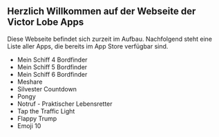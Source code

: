 ## Herzlich Willkommen auf der Webseite der Victor Lobe Apps

Diese Webseite befindet sich zurzeit im Aufbau. Nachfolgend steht eine Liste aller Apps, die bereits im App Store verfügbar sind.

- Mein Schiff 4 Bordfinder
- Mein Schiff 5 Bordfinder
- Mein Schiff 6 Bordfinder
- Meshare
- Silvester Countdown
- Pongy
- Notruf - Praktischer Lebensretter
- Tap the Traffic Light
- Flappy Trump
- Emoji 10

